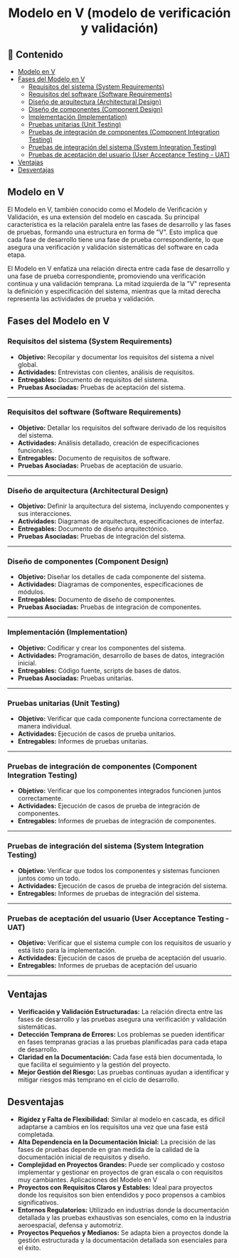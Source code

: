 <h1 align="center">Modelo en V (modelo de verificación y validación)</h1>

<h2>📑 Contenido</h2>

- [Modelo en V](#modelo-en-v)
- [Fases del Modelo en V](#fases-del-modelo-en-v)
  - [Requisitos del sistema (System Requirements)](#requisitos-del-sistema-system-requirements)
  - [Requisitos del software (Software Requirements)](#requisitos-del-software-software-requirements)
  - [Diseño de arquitectura (Architectural Design)](#diseño-de-arquitectura-architectural-design)
  - [Diseño de componentes (Component Design)](#diseño-de-componentes-component-design)
  - [Implementación (Implementation)](#implementación-implementation)
  - [Pruebas unitarias (Unit Testing)](#pruebas-unitarias-unit-testing)
  - [Pruebas de integración de componentes (Component Integration Testing)](#pruebas-de-integración-de-componentes-component-integration-testing)
  - [Pruebas de integración del sistema (System Integration Testing)](#pruebas-de-integración-del-sistema-system-integration-testing)
  - [Pruebas de aceptación del usuario (User Acceptance Testing - UAT)](#pruebas-de-aceptación-del-usuario-user-acceptance-testing---uat)
- [Ventajas](#ventajas)
- [Desventajas](#desventajas)

## Modelo en V

El Modelo en V, también conocido como el Modelo de Verificación y Validación, es una extensión del modelo en cascada. Su principal característica es la relación paralela entre las fases de desarrollo y las fases de pruebas, formando una estructura en forma de "V". Esto implica que cada fase de desarrollo tiene una fase de prueba correspondiente, lo que asegura una verificación y validación sistemáticas del software en cada etapa.

El Modelo en V enfatiza una relación directa entre cada fase de desarrollo y una fase de prueba correspondiente, promoviendo una verificación continua y una validación temprana. La mitad izquierda de la "V" representa la definición y especificación del sistema, mientras que la mitad derecha representa las actividades de prueba y validación.

## Fases del Modelo en V

### Requisitos del sistema (System Requirements)

- **Objetivo:** Recopilar y documentar los requisitos del sistema a nivel global.
- **Actividades:** Entrevistas con clientes, análisis de requisitos.
- **Entregables:** Documento de requisitos del sistema.
- **Pruebas Asociadas:** Pruebas de aceptación del sistema.

---

### Requisitos del software (Software Requirements)

- **Objetivo:** Detallar los requisitos del software derivado de los requisitos del sistema.
- **Actividades:** Análisis detallado, creación de especificaciones funcionales.
- **Entregables:** Documento de requisitos de software.
- **Pruebas Asociadas:** Pruebas de aceptación de usuario.

---

### Diseño de arquitectura (Architectural Design)

- **Objetivo:** Definir la arquitectura del sistema, incluyendo componentes y sus interacciones.
- **Actividades:** Diagramas de arquitectura, especificaciones de interfaz.
- **Entregables:** Documento de diseño arquitectónico.
- **Pruebas Asociadas:** Pruebas de integración del sistema.

---

### Diseño de componentes (Component Design)

- **Objetivo:** Diseñar los detalles de cada componente del sistema.
- **Actividades:** Diagramas de componentes, especificaciones de módulos.
- **Entregables:** Documento de diseño de componentes.
- **Pruebas Asociadas:** Pruebas de integración de componentes.

---

### Implementación (Implementation)

- **Objetivo:** Codificar y crear los componentes del sistema.
- **Actividades:** Programación, desarrollo de bases de datos, integración inicial.
- **Entregables:** Código fuente, scripts de bases de datos.
- **Pruebas Asociadas:** Pruebas unitarias.

---

### Pruebas unitarias (Unit Testing)

- **Objetivo:** Verificar que cada componente funciona correctamente de manera individual.
- **Actividades:** Ejecución de casos de prueba unitarios.
- **Entregables:** Informes de pruebas unitarias.

---

### Pruebas de integración de componentes (Component Integration Testing)

- **Objetivo:** Verificar que los componentes integrados funcionen juntos correctamente.
- **Actividades:** Ejecución de casos de prueba de integración de componentes.
- **Entregables:** Informes de pruebas de integración de componentes.

---

### Pruebas de integración del sistema (System Integration Testing)

- **Objetivo:** Verificar que todos los componentes y sistemas funcionen juntos como un todo.
- **Actividades:** Ejecución de casos de prueba de integración del sistema.
- **Entregables:** Informes de pruebas de integración del sistema.

---

### Pruebas de aceptación del usuario (User Acceptance Testing - UAT)

- **Objetivo:** Verificar que el sistema cumple con los requisitos de usuario y está listo para la implementación.
- **Actividades:** Ejecución de casos de prueba de aceptación del usuario.
- **Entregables:** Informes de pruebas de aceptación del usuario

---

## Ventajas

- **Verificación y Validación Estructuradas:** La relación directa entre las fases de desarrollo y las pruebas asegura una verificación y validación sistemáticas.
- **Detección Temprana de Errores:** Los problemas se pueden identificar en fases tempranas gracias a las pruebas planificadas para cada etapa de desarrollo.
- **Claridad en la Documentación:** Cada fase está bien documentada, lo que facilita el seguimiento y la gestión del proyecto.
- **Mejor Gestión del Riesgo:** Las pruebas continuas ayudan a identificar y mitigar riesgos más temprano en el ciclo de desarrollo.

## Desventajas

- **Rigidez y Falta de Flexibilidad:** Similar al modelo en cascada, es difícil adaptarse a cambios en los requisitos una vez que una fase está completada.
- **Alta Dependencia en la Documentación Inicial:** La precisión de las fases de pruebas depende en gran medida de la calidad de la documentación inicial de requisitos y diseño.
- **Complejidad en Proyectos Grandes:** Puede ser complicado y costoso implementar y gestionar en proyectos de gran escala o con requisitos muy cambiantes.
  Aplicaciones del Modelo en V
- **Proyectos con Requisitos Claros y Estables:** Ideal para proyectos donde los requisitos son bien entendidos y poco propensos a cambios significativos.
- **Entornos Regulatorios:** Utilizado en industrias donde la documentación detallada y las pruebas exhaustivas son esenciales, como en la industria aeroespacial, defensa y automotriz.
- **Proyectos Pequeños y Medianos:** Se adapta bien a proyectos donde la gestión estructurada y la documentación detallada son esenciales para el éxito.
